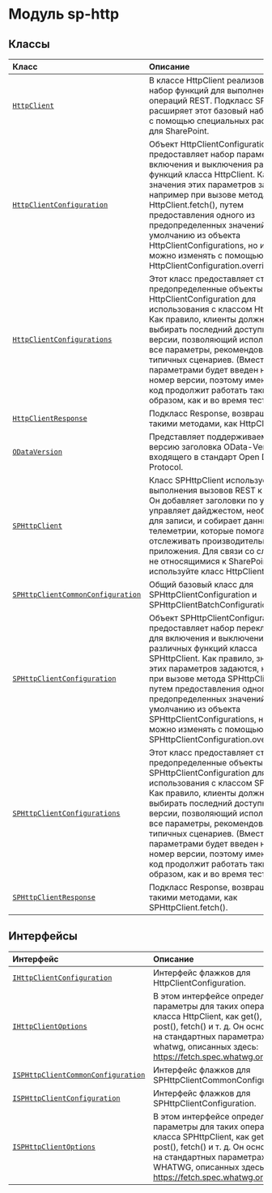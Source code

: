 # <a name="sp-http-module"></a>Модуль sp-http



## <a name="classes"></a>Классы

| Класс    |  Описание |
|:-------------|:---------------|
| [`HttpClient`](./sp-http/httpclient.md)     | В классе HttpClient реализован базовый набор функций для выполнения операций REST. Подкласс SPHttpClient расширяет этот базовый набор функций с помощью специальных расширений для SharePoint. |
| [`HttpClientConfiguration`](./sp-http/httpclientconfiguration.md)     | Объект HttpClientConfiguration предоставляет набор параметров для включения и выключения различных функций класса HttpClient. Как правило, значения этих параметров задаются, например при вызове метода HttpClient.fetch(), путем предоставления одного из предопределенных значений по умолчанию из объекта HttpClientConfigurations, но их также можно изменять с помощью метода HttpClientConfiguration.overrideWith(). |
| [`HttpClientConfigurations`](./sp-http/httpclientconfigurations.md)     | Этот класс предоставляет стандартные предопределенные объекты HttpClientConfiguration для использования с классом HttpClient. Как правило, клиенты должны выбирать последний доступный номер версии, позволяющий использовать все параметры, рекомендованные для типичных сценариев. (Вместе с новыми параметрами будет введен новый номер версии, поэтому имеющийся код продолжит работать таким же образом, как и во время тестирования.) |
| [`HttpClientResponse`](./sp-http/httpclientresponse.md)     | Подкласс Response, возвращаемый такими методами, как HttpClient.fetch(). |
| [`ODataVersion`](./sp-http/odataversion.md)     | Представляет поддерживаемую версию заголовка OData-Version, входящего в стандарт Open Data Protocol. |
| [`SPHttpClient`](./sp-http/sphttpclient.md)     | Класс SPHttpClient используется для выполнения вызовов REST к SharePoint. Он добавляет заголовки по умолчанию, управляет дайджестом, необходимым для записи, и собирает данные телеметрии, которые помогают службе отслеживать производительность приложения. Для связи со службами, не относящимися к SharePoint, используйте класс HttpClient. |
| [`SPHttpClientCommonConfiguration`](./sp-http/sphttpclientcommonconfiguration.md)     | Общий базовый класс для SPHttpClientConfiguration и SPHttpClientBatchConfiguration. |
| [`SPHttpClientConfiguration`](./sp-http/sphttpclientconfiguration.md)     | Объект SPHttpClientConfiguration предоставляет набор переключателей для включения и выключения различных функций класса SPHttpClient. Как правило, значения этих параметров задаются, например при вызове метода SPHttpClient.fetch(), путем предоставления одного из предопределенных значений по умолчанию из объекта SPHttpClientConfigurations, но их также можно изменять с помощью метода SPHttpClientConfiguration.overrideWith(). |
| [`SPHttpClientConfigurations`](./sp-http/sphttpclientconfigurations.md)     | Этот класс предоставляет стандартные предопределенные объекты SPHttpClientConfiguration для использования с классом SPHttpClient. Как правило, клиенты должны выбирать последний доступный номер версии, позволяющий использовать все параметры, рекомендованные для типичных сценариев. (Вместе с новыми параметрами будет введен новый номер версии, поэтому имеющийся код продолжит работать таким же образом, как и во время тестирования.) |
| [`SPHttpClientResponse`](./sp-http/sphttpclientresponse.md)     | Подкласс Response, возвращаемый такими методами, как SPHttpClient.fetch(). |



## <a name="interfaces"></a>Интерфейсы

| Интерфейс    |  Описание |
|:-------------|:---------------|
| [`IHttpClientConfiguration`](./sp-http/ihttpclientconfiguration.md)   | Интерфейс флажков для HttpClientConfiguration.  |
| [`IHttpClientOptions`](./sp-http/ihttpclientoptions.md)   | В этом интерфейсе определены параметры для таких операций класса HttpClient, как get(), post(), fetch() и т. д. Он основан на стандартных параметрах API whatwg, описанных здесь: https://fetch.spec.whatwg.org/  |
| [`ISPHttpClientCommonConfiguration`](./sp-http/isphttpclientcommonconfiguration.md)   | Интерфейс флажков для SPHttpClientCommonConfiguration  |
| [`ISPHttpClientConfiguration`](./sp-http/isphttpclientconfiguration.md)   | Интерфейс флажков для SPHttpClientConfiguration.  |
| [`ISPHttpClientOptions`](./sp-http/isphttpclientoptions.md)   | В этом интерфейсе определены параметры для таких операций класса SPHttpClient, как get(), post(), fetch() и т. д. Он основан на стандартных параметрах API WHATWG, описанных здесь: https://fetch.spec.whatwg.org/  |






